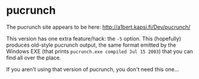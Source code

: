 # pucrunch

The pucrunch site appears to be here: http://a1bert.kapsi.fi/Dev/pucrunch/

This version has one extra feature/hack: the `-5` option. This
(hopefully) produces old-style pucrunch output, the same format
emitted by the Windows EXE (that prints `pucrunch.exe compiled Jul 15
2003`) that you can find all over the place.

If you aren't using that version of pucrunch, you don't need this
one...
